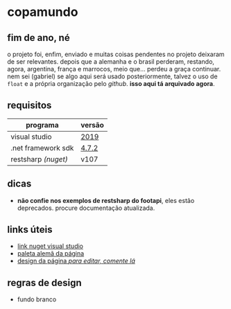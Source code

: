 # copamundo

## fim de ano, né
o projeto foi, enfim, enviado e muitas coisas pendentes no projeto deixaram de ser relevantes. depois que a alemanha e o brasil perderam, restando, agora, argentina, frança e marrocos, meio que... perdeu a graça continuar. nem sei (gabriel) se algo aqui será usado posteriormente, talvez o uso de ``float`` e a própria organização pelo *github*. **isso aqui tá arquivado agora**.

## requisitos

| programa  | versão |
| - | - |
| visual studio | [2019](https://my.visualstudio.com/Downloads?q=visual%20studio%202019&wt.mc_id=o~msft~vscom~older-downloads) |
|.net framework sdk | [4.7.2](https://dotnet.microsoft.com/en-us/download/dotnet-framework/thank-you/net472-developer-pack-offline-installer) |
| restsharp *(nuget)*| v107 |

## dicas

* **não confie nos exemplos de restsharp do footapi**, eles estão deprecados. procure documentação atualizada.

## links úteis

* [link nuget visual studio](https://api.nuget.org/v3/index.json)
* [paleta alemã da página](https://colorhunt.co/palette/2a363bcf4647f5d061f8f6f6)
* [design da página *para editar, comente lá*](https://www.canva.com/design/DAFTE75oYjc/Y4MwMSy49tMhHR0luc3o1Q/edit?utm_content=DAFTE75oYjc&utm_campaign=designshare&utm_medium=link2&utm_source=sharebutton)

## regras de design

* fundo branco
